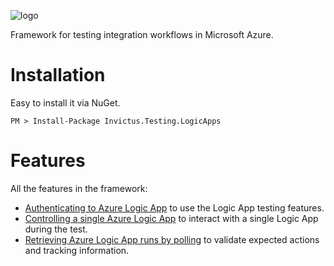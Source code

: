 ![logo](images/logo/invictus.png)

Framework for testing integration workflows in Microsoft Azure.

# Installation

Easy to install it via NuGet.

```shell
PM > Install-Package Invictus.Testing.LogicApps
```

# Features

All the features in the framework:
* [Authenticating to Azure Logic App](/logic-apps/authentication.md) to use the Logic App testing features.
* [Controlling a single Azure Logic App](/logic-apps/control-single-logicapp.md) to interact with a single Logic App during the test.
* [Retrieving Azure Logic App runs by polling](/logic-apps/polling-logicapp-runs.md) to validate expected actions and tracking information.
